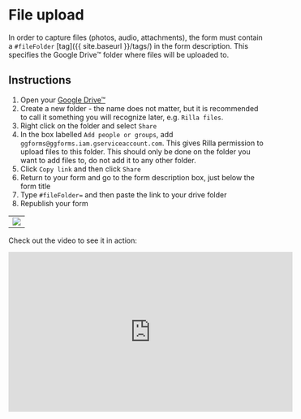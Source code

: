 # File upload

In order to capture files (photos, audio, attachments), the form must contain a `#fileFolder` [tag]({{ site.baseurl }}/tags/) in the form description. This specifies the Google Drive™ folder where files will be uploaded to. 

## Instructions
1. Open your [Google Drive™](https://drive.google.com)
1. Create a new folder - the name does not matter, but it is recommended to call it something you will recognize later, e.g. `Rilla files`.
1. Right click on the folder and select `Share`
1. In the box labelled `Add people or groups`, add `ggforms@ggforms.iam.gserviceaccount.com`. This gives Rilla permission to upload files to this folder. This should only be done on the folder you want to add files to, do not add it to any other folder.
1. Click `Copy link` and then click `Share`
1. Return to your form and go to the form description box, just below the form title
1. Type `#fileFolder=` and then paste the link to your drive folder
1. Republish your form

<table>
<tr>
<td><img src="{{ site.baseurl }}/assets/img/q_file_upload_1.png" /></td>
</tr>
</table>

Check out the video to see it in action:
<iframe width="560" height="315" src="https://www.youtube.com/embed/YlisUgZjSx8" frameborder="0" allowfullscreen></iframe>
